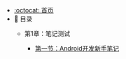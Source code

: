 - [:octocat: 首页](/README)
- :memo: 目录
   - 第1章：笔记测试
     
        - [第一节：Android开发新手笔记](/md/notes/新手大型项目开发笔记.md)
   